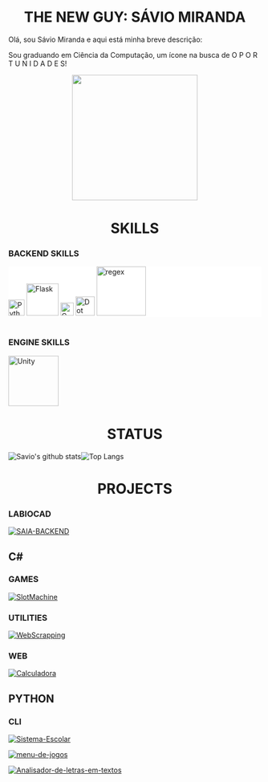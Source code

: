 <div align="center">

# THE NEW GUY: SÁVIO MIRANDA 

</div>
Olá, sou Sávio Miranda e aqui está minha breve descrição:

Sou graduando em Ciência da Computação, um ícone na busca de O P O R T U N I D A D E S!

<div align="center">

<img src="https://i.imgur.com/v7c1kEZ.gif" width="250px"/>

</div>

<div align="center">

# SKILLS

</div>

### BACKEND SKILLS

<div style="background-color: white;">
	<img alt="Python" width="32px" src="https://www.vectorlogo.zone/logos/python/python-vertical.svg"/>
	<img alt="Flask" width="64px" src="https://www.vectorlogo.zone/logos/pocoo_flask/pocoo_flask-ar21.svg"/>
	<img alt="C-Sharp" width="26px" src="https://seeklogo.com/images/C/c-sharp-c-logo-02F17714BA-seeklogo.com.png"/>
	<img alt="Dot Net" width="38px" src="https://www.vectorlogo.zone/logos/dotnet/dotnet-vertical.svg"/>
	<img alt="regex" width="98px" src="https://www.vectorlogo.zone/logos/regexplanet/regexplanet-ar21.svg"/>
</div>
<br>

### ENGINE SKILLS

<img alt="Unity" width="100px" src="https://www.vectorlogo.zone/logos/unity3d/unity3d-ar21.svg"/>

<br>

<div align="center">

# STATUS

</div>

![Savio's github stats](https://github-readme-stats.vercel.app/api?username=Savio-Miranda&bg_color=100,3980DB,10e200&text_color=fff&count_private=true&show_icons=true&line_height=40&icon_color=fff&title_color=fff&hide_border=true)![Top Langs](https://github-readme-stats.vercel.app/api/top-langs/?username=Savio-Miranda&bg_color=100,3980DB,10e200&text_color=fff&count_private=false&icon_color=fff&title_color=fff&hide_border=true)

<div align="center">

# PROJECTS

</div>

### LABIOCAD 
[![SAIA-BACKEND](https://github-readme-stats.vercel.app/api/pin/?username=Savio-Miranda&repo=SAIA-BACKEND&bg_color=100,3980DB,10e200&text_color=fff&count_private=true&show_icons=true&line_height=40&icon_color=fff&title_color=fff&hide_border=true)](https://github.com/Savio-Miranda/SAIA-BACKEND)

## C#

 ### GAMES

[![SlotMachine](https://github-readme-stats.vercel.app/api/pin/?username=Savio-Miranda&repo=SlotMachine&bg_color=100,3980DB,10e200&text_color=fff&count_private=true&show_icons=true&line_height=40&icon_color=fff&title_color=fff&hide_border=true)](https://github.com/Savio-Miranda/SlotMachine)

### UTILITIES

[![WebScrapping](https://github-readme-stats.vercel.app/api/pin/?username=Savio-Miranda&repo=web-scraping-G1-Para&bg_color=100,3980DB,10e200&text_color=fff&count_private=true&show_icons=true&line_height=40&icon_color=fff&title_color=fff&hide_border=true)](https://github.com/Savio-Miranda/web-scraping-G1-Para)

### WEB 

[![Calculadora](https://github-readme-stats.vercel.app/api/pin/?username=Savio-Miranda&repo=Calculadora&bg_color=100,3980DB,10e200&text_color=fff&count_private=true&show_icons=true&line_height=40&icon_color=fff&title_color=fff&hide_border=true)](https://github.com/Savio-Miranda/Calculadora)

## PYTHON

 ### CLI
 
[![Sistema-Escolar](https://github-readme-stats.vercel.app/api/pin/?username=Savio-Miranda&repo=Sistema-Escolar&bg_color=100,3980DB,10e200&text_color=fff&count_private=true&show_icons=true&line_height=40&icon_color=fff&title_color=fff&hide_border=true)](https://github.com/Savio-Miranda/Sistema-Escolar)

[![menu-de-jogos](https://github-readme-stats.vercel.app/api/pin/?username=Savio-Miranda&repo=menu-de-jogos&bg_color=100,3980DB,10e200&text_color=fff&count_private=true&show_icons=true&line_height=40&icon_color=fff&title_color=fff&hide_border=true)](https://github.com/Savio-Miranda/menu-de-jogos)

[![Analisador-de-letras-em-textos](https://github-readme-stats.vercel.app/api/pin/?username=Savio-Miranda&repo=Analisador-de-letras-em-texto&bg_color=100,3980DB,10e200&text_color=fff&count_private=true&show_icons=true&line_height=40&icon_color=fff&title_color=fff&hide_border=true)](https://github.com/Savio-Miranda/Analisador-de-letras-em-texto)

<!--stackedit_data:
eyJoaXN0b3J5IjpbNDc0MzY5NzQ3LDE1NjU0NjY1NzcsOTExND
M3NTM5LDEzMjY0OTI1MjYsNDY3NTAzMDg4LC03ODAwMTY0OTcs
NTc4MDY1MzA0LDU2NTMxMzM3OSwtMTk3MTkxNzU5MywyMDQ5Nz
g1NzQ4LDE5OTA0NzczODAsLTEwNDcyOTcxNjksMTUwMzg2NzI5
NSw1MzUzOTQwNCwtNTgzNzYyMzIxLDEzNTEzODUyNTEsODM1OT
cwMDMwLDk4NjAxMDg1OCwtMTI5NTY5MzE4MiwtODA2MDMzMTc4
XX0=
-->
